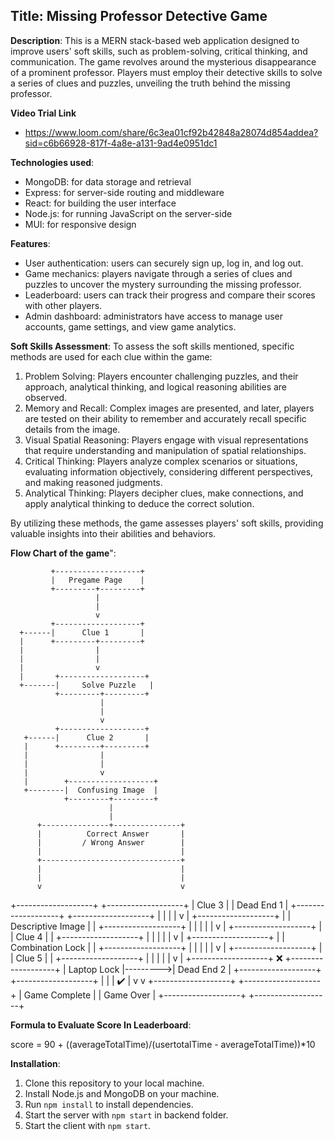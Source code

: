 ## Title: Missing Professor Detective Game

**Description**: This is a MERN stack-based web application designed to improve users' soft skills, such as problem-solving, critical thinking, and communication. The game revolves around the mysterious disappearance of a prominent professor. Players must employ their detective skills to solve a series of clues and puzzles, unveiling the truth behind the missing professor.

**Video Trial Link**
- https://www.loom.com/share/6c3ea01cf92b42848a28074d854addea?sid=c6b66928-817f-4a8e-a131-9ad4e0951dc1

**Technologies used**:
- MongoDB: for data storage and retrieval
- Express: for server-side routing and middleware
- React: for building the user interface
- Node.js: for running JavaScript on the server-side
- MUI: for responsive design

**Features**:
- User authentication: users can securely sign up, log in, and log out.
- Game mechanics: players navigate through a series of clues and puzzles to uncover the mystery surrounding the missing professor.
- Leaderboard: users can track their progress and compare their scores with other players.
- Admin dashboard: administrators have access to manage user accounts, game settings, and view game analytics.

**Soft Skills Assessment**:
To assess the soft skills mentioned, specific methods are used for each clue within the game:

1.	Problem Solving: Players encounter challenging puzzles, and their approach, analytical thinking, and logical reasoning abilities are observed.
2.	Memory and Recall: Complex images are presented, and later, players are tested on their ability to remember and accurately recall specific details from the image.
3.	Visual Spatial Reasoning: Players engage with visual representations that require understanding and manipulation of spatial relationships.
4.	Critical Thinking: Players analyze complex scenarios or situations, evaluating information objectively, considering different perspectives, and making reasoned judgments.
5.	Analytical Thinking: Players decipher clues, make connections, and apply analytical thinking to deduce the correct solution.

By utilizing these methods, the game assesses players' soft skills, providing valuable insights into their abilities and behaviors.

**Flow Chart of the game**":

             +-------------------+
             |   Pregame Page    |
             +---------+---------+
                       |
                       |
                       v
             +-------------------+
      +------|      Clue 1       |
      |      +---------+---------+
      |                |
      |                |
      |                v
      |       +-------------------+
      +-------|     Solve Puzzle   |
              +---------+---------+
                        |
                        |
                        v
              +-------------------+
       +------|      Clue 2       |
       |      +---------+---------+
       |                |
       |                |
       |                v
       |        +-------------------+
       +--------|  Confusing Image  |
                +---------+---------+
                          |
                          |
          +---------------+---------------+
          |          Correct Answer       |
          |         / Wrong Answer        |
          |                               |
          +-------------------------------+
          |                               |
          |                               |
          v                               v
+-------------------+           +-------------------+
|      Clue 3       |           |     Dead End 1    |
+-------------------+           +-------------------+
          |                               |
          |                               |
          v                               |
+-------------------+                     |
| Descriptive Image |                     |
+-------------------+                     |
          |                               |
          |                               |
          v                               |
+-------------------+                     |
|      Clue 4       |                     |
+-------------------+                     |
          |                               |
          |                               |
          v                               |
+-------------------+                     |
|  Combination Lock |                     |
+-------------------+                     |
          |                               |
          |                               |
          v                               |
+-------------------+                     |
|      Clue 5       |                     |
+-------------------+                     |
          |                               |
          |                               |
          v                               |
+-------------------+    ❌    +-------------------+
|   Laptop Lock     |--------->|     Dead End 2    |
+-------------------+          +-------------------+
          |                               |
          | ✔️                              |
          v                               v
+-------------------+           +-------------------+
|    Game Complete  |           |    Game Over      |
+-------------------+           +-------------------+

**Formula to Evaluate Score In Leaderboard**:

score = 90 + ((averageTotalTime)/(usertotalTime - averageTotalTime))*10

**Installation**:
1. Clone this repository to your local machine.
2. Install Node.js and MongoDB on your machine.
3. Run `npm install` to install dependencies.
4. Start the server with `npm start` in backend folder.
5. Start the client with `npm start`.
